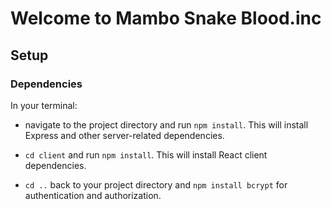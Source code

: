 # Welcome to Mambo Snake Blood.inc

## Setup
### Dependencies
In your terminal:
- navigate to the project directory and run `npm install`. This will install Express and other server-related dependencies.

- `cd client` and run `npm install`. This will install React client dependencies.

- `cd ..` back to your project directory and `npm install bcrypt` for authentication and authorization.